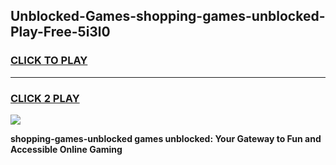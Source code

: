 
## Unblocked-Games-shopping-games-unblocked-Play-Free-5i3l0
<h3>
<a href="https://premium76.site?title=shopping-games-unblocked&ref=18A1">CLICK TO PLAY</a></h3>
<hr>

<h3>
<a href="https://premium76.site?title=shopping-games-unblocked&ref=18A1">CLICK 2 PLAY</a>
  
</h3>

<a href="https://premium76.site?title=shopping-games-unblocked&ref=18A1"><img src="https://clearcache.store/games.png"></a>


**shopping-games-unblocked games unblocked: Your Gateway to Fun and Accessible Online Gaming**
